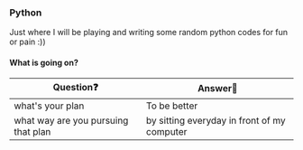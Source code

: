 ### Python
Just where I will be playing and writing some random python codes for fun or pain :))

#### What is going on?

| Question❓ | Answer💯 |
| --- | --- |
| what's your plan | To be better |
| what way are you pursuing that plan | by sitting everyday in front of my computer |
